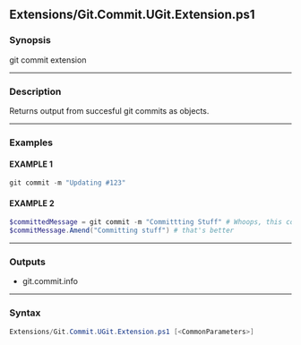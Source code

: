 Extensions/Git.Commit.UGit.Extension.ps1
----------------------------------------




### Synopsis
git commit extension



---


### Description

Returns output from succesful git commits as objects.



---


### Examples
#### EXAMPLE 1
```PowerShell
git commit -m "Updating #123"
```

#### EXAMPLE 2
```PowerShell
$committedMessage = git commit -m "Committting Stuff" # Whoops, this commit had a typo
$commitMessage.Amend("Committing stuff") # that's better
```



---


### Outputs
* git.commit.info






---


### Syntax
```PowerShell
Extensions/Git.Commit.UGit.Extension.ps1 [<CommonParameters>]
```
